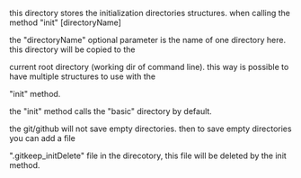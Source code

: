 this directory stores the initialization directories structures. when calling the method "init" [directoryName]

the "directoryName" optional parameter is the name of one directory here. this directory will be copied to the

current root directory (working dir of command line). this way is possible to have multiple structures to use with the

"init" method.

the "init" method calls the "basic" directory by default.

the git/github will not save empty directories. then to save empty directories you can add a file

".gitkeep_initDelete" file in the direcotory, this file will be deleted by the init method.

